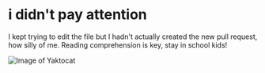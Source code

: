 # i didn't pay attention
I kept trying to edit the file but I hadn't actually created the new pull request, how silly of me. Reading comprehension is key, stay in school kids!

![Image of Yaktocat](https://octodex.github.com/images/yaktocat.png)
